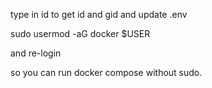 type in id to get id and gid and update .env

sudo usermod -aG docker $USER

and re-login

so you can run docker compose without sudo.
